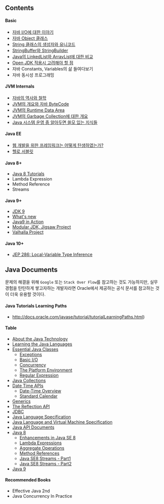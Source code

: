 ## Contents

#### Basic

- [자바 I/O에 대한 이야기](https://github.com/stunstunstun/awesome-wiki/blob/master/Java/java-basic-io.md)
- [자바 Object 클래스](https://github.com/stunstunstun/awesome-wiki/blob/master/Java/java-basic-object-class.md)
- [String 클래스의 생성자와 유니코드](https://github.com/stunstunstun/awesome-wiki/blob/master/Java/java-basic-string-class.md)
- [StringBuffer와 StringBuilder](https://github.com/stunstunstun/awesome-wiki/blob/master/Java/java-string-builder.md)
- [Java의 LinkedList와 ArrayList에 대한 비교](https://github.com/stunstunstun/awesome-wiki/blob/master/Java/java-list-interface.md)
- [Open JDK 적용시 고려해야 할 점](https://github.com/stunstunstun/awesome-wiki/blob/master/Java/java-open-jdk.md)
- 자바 Constants, Variables의 삶 들여다보기
- 자바 동시성 프로그래밍

#### JVM Internals

- [자바의 역사와 철학](https://github.com/stunstunstun/awesome-wiki/blob/master/Java/java-history.md)
- [JVM의 개요와 자바 ByteCode](https://github.com/stunstunstun/awesome-wiki/blob/master/Java/java-jvm-bytecode.md)
- [JVM의 Runtime Data Area](https://github.com/stunstunstun/awesome-wiki/blob/master/Java/java-jvm-runtime-data-area.md)
- [JVM의 Garbage Collection에 대한 개요](https://github.com/stunstunstun/awesome-wiki/blob/master/Java/java-jvm-gc.md)
- [Java 시스템 운영 중 알아두면 쓸모 있는 지식들](https://github.com/stunstunstun/awesome-wiki/blob/master/Java/java-jvm-performance.md)

#### Java EE

- [웹 개발을 위한 프레임워크는 어떻게 탄생하였는가?](https://github.com/stunstunstun/awesome-wiki/blob/master/Java/java-hello-j2ee.md)
- [헬로 서블릿](https://github.com/stunstunstun/awesome-wiki/blob/master/Java/java-hello-servlet.md)

#### Java 8+

- [Java 8 Tutorials](http://winterbe.com/java/)
- Lambda Expression 
- Method Reference
- Streams

#### Java 9+

- [JDK 9](http://openjdk.java.net/projects/jdk9/)
- [What's new](https://docs.oracle.com/javase/9/whatsnew/toc.htm#JSNEW-GUID-C23AFD78-C777-460B-8ACE-58BE5EA681F6)
- [Java9 in Action](https://github.com/bentolor/java9-in-action)
- [Modular JDK, Jigsaw Project](http://openjdk.java.net/projects/jigsaw/)
- [Valhalla Project](https://wiki.openjdk.java.net/display/valhalla/Main)


#### Java 10+

- [JEP 286: Local-Variable Type Inference](http://openjdk.java.net/jeps/286)

## Java Documents

문제의 해결을 위해 `Google` 또는 `Stack Over Flow`를 참고하는 것도 가능하지만, 실무 경험을 탄탄하게 쌓고자하는 개발자라면 Oracle에서 제공하는 공식 문서를 참고하는 것이 더욱 유용할 것이다.

#### Java Tutorials Learning Paths
- http://docs.oracle.com/javase/tutorial/tutorialLearningPaths.html)

#### Table

- [About the Java Technology](https://docs.oracle.com/javase/tutorial/getStarted/intro/definition.html)
- [Learning the Java Languages](https://docs.oracle.com/javase/tutorial/java/)
- [Essential Java Classes](https://docs.oracle.com/javase/tutorial/essential/index.html)
	- [Exceptions](https://docs.oracle.com/javase/tutorial/essential/exceptions/index.html)
	- [Basic I/O](https://docs.oracle.com/javase/tutorial/essential/io/index.html)
	- [Concurrency](https://docs.oracle.com/javase/tutorial/essential/concurrency/index.html)
	- [The Platform Environment](https://docs.oracle.com/javase/tutorial/essential/environment/index.html)
	- [Regular Expression](https://docs.oracle.com/javase/tutorial/essential/regex/index.html)
- [Java Collections](https://docs.oracle.com/javase/tutorial/collections/index.html)
- [Date Time APIs](https://docs.oracle.com/javase/tutorial/datetime/index.html)
	- [Date-Time Overview](https://docs.oracle.com/javase/tutorial/datetime/overview/index.html)
	- [Standard Calendar](https://docs.oracle.com/javase/tutorial/datetime/iso/index.html)
- [Generics](http://docs.oracle.com/javase/tutorial/extra/generics/index.html)
- [The Reflection API](https://docs.oracle.com/javase/tutorial/reflect/)
- [JDBC](http://docs.oracle.com/javase/tutorial/jdbc/index.html)
- [Java Language Specification](http://docs.oracle.com/javase/specs/jls/se8/html/index.html)
- [Java Language and Virtual Machine Specification](http://docs.oracle.com/javase/specs/jvms/se8/html/index.html)
- [Java API Documents](http://docs.oracle.com/javase/8/docs/api/index.html)
- [Java 8](http://www.oracle.com/technetwork/java/javase/8-whats-new-2157071.html)
	- [Enhancements in Java SE 8
](http://docs.oracle.com/javase/8/docs/technotes/guides/language/enhancements.html#javase8)
	- [Lambda Expressions](http://docs.oracle.com/javase/tutorial/java/javaOO/lambdaexpressions.html)
	- [Aggregate Operations](http://docs.oracle.com/javase/tutorial/collections/streams/index.html)
	- [Method References](https://docs.oracle.com/javase/tutorial/java/javaOO/methodreferences.html)
	- [Java SE8 Streams - Part1](http://www.oracle.com/technetwork/articles/java/ma14-java-se-8-streams-2177646.html)
	- [Java SE8 Streams - Part2](http://www.oracle.com/technetwork/articles/java/architect-streams-pt2-2227132.html)
- [Java 9](https://docs.oracle.com/javase/9/index.html#javase9)

#### Recommended Books

- Effective Java 2nd
- Java Concurrency In Practice

